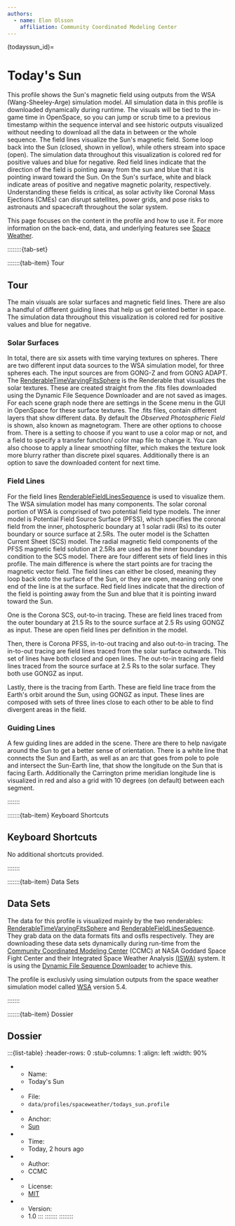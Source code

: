 ```yaml
---
authors:
  - name: Elon Olsson
    affiliation: Community Coordinated Modeling Center
---
```



(todayssun_id)=
# Today's Sun

This profile shows the Sun's magnetic field using outputs from the WSA (Wang-Sheeley-Arge) simulation model. All simulation data in this profile is downloaded dynamically during runtime. The visuals will be tied to the in-game time in OpenSpace, so you can jump or scrub time to a previous timestamp within the sequence interval and see historic outputs visualized without needing to download all the data in between or the whole sequence. The field lines visualize the Sun's magnetic field. Some loop back into the Sun (closed, shown in yellow), while others stream into space (open). The simulation data throughout this visualization is colored red for positive values and blue for negative. Red field lines indicate that the direction of the field is pointing away from the sun and blue that it is pointing inward toward the Sun. On the Sun's surface, white and black indicate areas of positive and negative magnetic polarity, respectively. Understanding these fields is critical, as solar activity like Coronal Mass Ejections (CMEs) can disrupt satellites, power grids, and pose risks to astronauts and spacecraft throughout the solar system.

This page focuses on the content in the profile and how to use it. For more information on the back-end, data, and underlying features see [Space Weather](spaceweather_id).


::::::::{tab-set}

:::::::{tab-item} Tour

## Tour

The main visuals are solar surfaces and magnetic field lines. There are also a handful of different guiding lines that help us get oriented better in space.
The simulation data throughout this visualization is colored red for positive values and blue for negative.

### Solar Surfaces

In total, there are six assets with time varying textures on spheres. There are two different input data sources to the WSA simulation model, for three spheres each. The input sources are from GONG-Z and from GONG ADAPT.
The [RenderableTimeVaryingFitsSphere](fitsfilereader_renderable_time_varying_fits_sphere) is the Renderable that visualizes the solar textures. These are created straight from the .fits files downloaded using the Dynamic File Sequence Downloader and are not saved as images. For each scene graph node there are settings in the Scene menu in the GUI in OpenSpace for these surface textures. The .fits files, contain different layers that show different data. By default the _Observed Photospheric Field_ is shown, also known as magnetogram. There are other options to choose from. There is a setting to choose if you want to use a color map or not, and a field to specify a transfer function/ color map file to change it. You can also choose to apply a linear smoothing filter, which makes the texture look more blurry rather than discrete pixel squares. Additionally there is an option to save the downloaded content for next time.

### Field Lines

For the field lines [RenderableFieldLinesSequence](fieldlinessequence_renderablefieldlinessequence) is used to visualize them. The WSA simulation model has many components. The solar coronal portion of WSA is comprised of two potential field type models. The inner model is Potential Field Source Surface (PFSS), which specifies the coronal field from the inner, photospheric boundary at 1 solar radii (Rs) to its outer boundary or source surface at 2.5Rs. The outer model is the Schatten Current Sheet (SCS) model. The radial magnetic field components of the PFSS magnetic field solution at 2.5Rs are used as the inner boundary condition to the SCS model.
There are four different sets of field lines in this profile. The main difference is where the start points are for tracing the magnetic vector field. The field lines can either be closed, meaning they loop back onto the surface of the Sun, or they are open, meaning only one end of the line is at the surface.
Red field lines indicate that the direction of the field is pointing away from the Sun and blue that it is pointing inward toward the Sun.

One is the Corona SCS, out-to-in tracing. These are field lines traced from the outer boundary at 21.5 Rs to the source surface at 2.5 Rs using GONGZ as input. These are open field lines per definition in the model.

Then, there is Corona PFSS, in-to-out tracing and also out-to-in tracing. The in-to-out tracing are field lines traced from the solar surface outwards. This set of lines have both closed and open lines. The out-to-in tracing are field lines traced from the source surface at 2.5 Rs to the solar surface. They both use GONGZ as input.

Lastly, there is the tracing from Earth. These are field line trace from the Earth's orbit around the Sun, using GONGZ as input. These lines are composed with sets of three lines close to each other to be able to find divergent areas in the field.

### Guiding Lines

A few guiding lines are added in the scene. There are there to help navigate around the Sun to get a better sense of orientation. There is a white line that connects the Sun and Earth, as well as an arc that goes from pole to pole and intersect the Sun-Earth line, that show the longitude on the Sun that is facing Earth. Additionally the Carrington prime meridian longitude line is visualized in red and also a grid with 10 degrees (on default) between each segment.

:::::::




:::::::{tab-item} Keyboard Shortcuts

## Keyboard Shortcuts

No additional shortcuts provided.

:::::::


:::::::{tab-item} Data Sets

## Data Sets

The data for this profile is visualized mainly by the two renderables: [RenderableTimeVaryingFitsSphere](fitsfilereader_renderable_time_varying_fits_sphere) and [RenderableFieldLinesSequence](fieldlinessequence_renderablefieldlinessequence). They grab data on the data formats fits and osfls respectively. They are downloading these data sets dynamically during run-time from the [Community Coordinated Modeling Center](https://ccmc.gsfc.nasa.gov/) (CCMC) at NASA Goddard Space Fight Center and their Integrated Space Weather Analysis [(ISWA)](https://ccmc.gsfc.nasa.gov/tools/ISWA/) system. It is using the [Dynamic File Sequence Downloader](spaceweather_id) to achieve this.

The profile is exclusivly using simulation outputs from the space weather simulation model called [WSA](https://ccmc.gsfc.nasa.gov/models/WSA~5.4) version 5.4.

:::::::


:::::::{tab-item} Dossier

## Dossier

:::{list-table}
:header-rows: 0
:stub-columns: 1
:align: left
:width: 90%

* - Name:
  - Today's Sun
* - File:
  - `data/profiles/spaceweather/todays_sun.profile`
* - Anchor:
  - [Sun](/content/solar-system/sun/sun/index)
* - Time:
  - Today, 2 hours ago
* - Author:
  - CCMC
* - License:
  - [MIT](https://github.com/OpenSpace/OpenSpace/blob/master/LICENSE.md)
* - Version:
  - 1.0
:::
:::::::
::::::::
